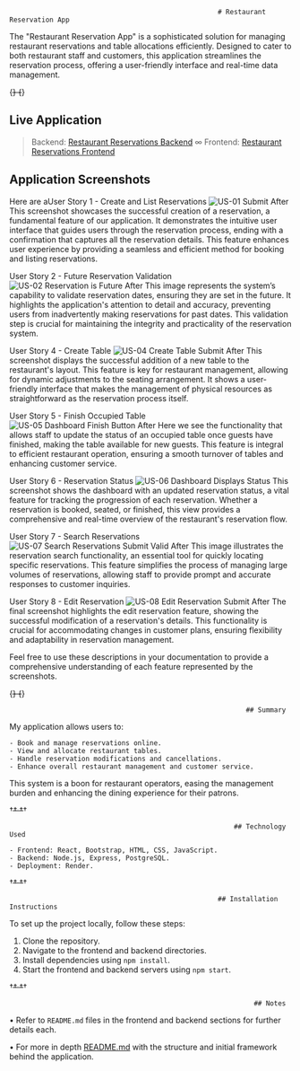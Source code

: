                                                         # Restaurant Reservation App

The "Restaurant Reservation App" is a sophisticated solution for managing restaurant reservations and table allocations efficiently. Designed to cater to both restaurant staff and customers, this application streamlines the reservation process, offering a user-friendly interface and real-time data management.

{~~~~~~~~~~~~~~~~~~~~~~~~~~~~~~~~~~~~~~~~~~~~~~~~~~~~~~~~~~~~~~~~~~~~~~~~~~~~~~~~~~~~~~~~~~~~~~~~~~~~~~~~~~~~~~~~~~~~~~~~~~~~~~~~~~~~~~~~~~~~~~~~~~~~~~~~~~~~}
{~~~~~~~~~~~~~~~~~~~~~~~~~~~~~~~~~~~~~~~~~~~~~~~~~~~~~~~~~~~~~~~~~~~~~~~~~~~~~~~~~~~~~~~~~~~~~~~~~~~~~~~~~~~~~~~~~~~~~~~~~~~~~~~~~~~~~~~~~~~~~~~~~~~~~~~~~~~~}


## Live Application

 > Backend: [Restaurant Reservations Backend](https://restaurant-reservations-capstone-b.onrender.com)
 ∞ Frontend: [Restaurant Reservations Frontend](https://restaurant-reservations-capstone-f.onrender.com)

## Application Screenshots

Here are aUser Story 1 - Create and List Reservations
![US-01 Submit After](/front-end/screenshots/us-01-submit-after.png)
This screenshot showcases the successful creation of a reservation, a fundamental feature of our application. It demonstrates the intuitive user interface that guides users through the reservation process, ending with a confirmation that captures all the reservation details. This feature enhances user experience by providing a seamless and efficient method for booking and listing reservations.

User Story 2 - Future Reservation Validation
![US-02 Reservation is Future After](/front-end/screenshots/us-02-reservation-is-future-after.png)
This image represents the system’s capability to validate reservation dates, ensuring they are set in the future. It highlights the application's attention to detail and accuracy, preventing users from inadvertently making reservations for past dates. This validation step is crucial for maintaining the integrity and practicality of the reservation system.

User Story 4 - Create Table
![US-04 Create Table Submit After](/front-end/screenshots/us-04-create-table-submit-after.png)
This screenshot displays the successful addition of a new table to the restaurant's layout. This feature is key for restaurant management, allowing for dynamic adjustments to the seating arrangement. It shows a user-friendly interface that makes the management of physical resources as straightforward as the reservation process itself.

User Story 5 - Finish Occupied Table
![US-05 Dashboard Finish Button After](/front-end/screenshots/us-05-dashboard-finish-button-after.png)
Here we see the functionality that allows staff to update the status of an occupied table once guests have finished, making the table available for new guests. This feature is integral to efficient restaurant operation, ensuring a smooth turnover of tables and enhancing customer service.

User Story 6 - Reservation Status
![US-06 Dashboard Displays Status](/front-end/screenshots/us-06-dashboard-displays-status.png)
This screenshot shows the dashboard with an updated reservation status, a vital feature for tracking the progression of each reservation. Whether a reservation is booked, seated, or finished, this view provides a comprehensive and real-time overview of the restaurant's reservation flow.

User Story 7 - Search Reservations
![US-07 Search Reservations Submit Valid After](/front-end/screenshots/us-07-search-reservations-submit-valid-after.png)
This image illustrates the reservation search functionality, an essential tool for quickly locating specific reservations. This feature simplifies the process of managing large volumes of reservations, allowing staff to provide prompt and accurate responses to customer inquiries.

User Story 8 - Edit Reservation
![US-08 Edit Reservation Submit After](/front-end/screenshots/us-08-edit-reservation-submit-after.png)
The final screenshot highlights the edit reservation feature, showing the successful modification of a reservation's details. This functionality is crucial for accommodating changes in customer plans, ensuring flexibility and adaptability in reservation management.

Feel free to use these descriptions in your documentation to provide a comprehensive understanding of each feature represented by the screenshots.

{~~~~~~~~~~~~~~~~~~~~~~~~~~~~~~~~~~~~~~~~~~~~~~~~~~~~~~~~~~~~~~~~~~~~~~~~~~~~~~~~~~~~~~~~~~~~~~~~~~~~~~~~~~~~~~~~~~~~~~~~~~~~~~~~~~~~~~~~~~~~~~~~~~~~~~~~~~~~}
{~~~~~~~~~~~~~~~~~~~~~~~~~~~~~~~~~~~~~~~~~~~~~~~~~~~~~~~~~~~~~~~~~~~~~~~~~~~~~~~~~~~~~~~~~~~~~~~~~~~~~~~~~~~~~~~~~~~~~~~~~~~~~~~~~~~~~~~~~~~~~~~~~~~~~~~~~~~~}

                                                               ## Summary

My application allows users to:

    - Book and manage reservations online.
    - View and allocate restaurant tables.
    - Handle reservation modifications and cancellations.
    - Enhance overall restaurant management and customer service.

This system is a boon for restaurant operators, easing the management burden and enhancing the dining experience for their patrons.

†~~~~~~~~~~~~~~~~~~~~~~~~~~~~~~~~~~~~~~~~~~~~~~~~~~~~~~~~~~~~~~~~~~~~~~~~~~~~~~~~~~~~~~~~~~~~~~~~~~~~~~~~~~~~~~~~~~~~~~~~~~~~~~~~~~~~~~~~~~~~~~~~~~~~~~~~~~~~†
†~~~~~~~~~~~~~~~~~~~~~~~~~~~~~~~~~~~~~~~~~~~~~~~~~~~~~~~~~~~~~~~~~~~~~~~~~~~~~~~~~~~~~~~~~~~~~~~~~~~~~~~~~~~~~~~~~~~~~~~~~~~~~~~~~~~~~~~~~~~~~~~~~~~~~~~~~~~~†

                                                            ## Technology Used

    - Frontend: React, Bootstrap, HTML, CSS, JavaScript.
    - Backend: Node.js, Express, PostgreSQL.
    - Deployment: Render.

†~~~~~~~~~~~~~~~~~~~~~~~~~~~~~~~~~~~~~~~~~~~~~~~~~~~~~~~~~~~~~~~~~~~~~~~~~~~~~~~~~~~~~~~~~~~~~~~~~~~~~~~~~~~~~~~~~~~~~~~~~~~~~~~~~~~~~~~~~~~~~~~~~~~~~~~~~~~~†
†~~~~~~~~~~~~~~~~~~~~~~~~~~~~~~~~~~~~~~~~~~~~~~~~~~~~~~~~~~~~~~~~~~~~~~~~~~~~~~~~~~~~~~~~~~~~~~~~~~~~~~~~~~~~~~~~~~~~~~~~~~~~~~~~~~~~~~~~~~~~~~~~~~~~~~~~~~~~†

                                                        ## Installation Instructions

To set up the project locally, follow these steps:

1. Clone the repository.
2. Navigate to the frontend and backend directories.
3. Install dependencies using `npm install`.
4. Start the frontend and backend servers using `npm start`.

†~~~~~~~~~~~~~~~~~~~~~~~~~~~~~~~~~~~~~~~~~~~~~~~~~~~~~~~~~~~~~~~~~~~~~~~~~~~~~~~~~~~~~~~~~~~~~~~~~~~~~~~~~~~~~~~~~~~~~~~~~~~~~~~~~~~~~~~~~~~~~~~~~~~~~~~~~~~~†
†~~~~~~~~~~~~~~~~~~~~~~~~~~~~~~~~~~~~~~~~~~~~~~~~~~~~~~~~~~~~~~~~~~~~~~~~~~~~~~~~~~~~~~~~~~~~~~~~~~~~~~~~~~~~~~~~~~~~~~~~~~~~~~~~~~~~~~~~~~~~~~~~~~~~~~~~~~~~†

                                                                 ## Notes

• Refer to `README.md` files in the frontend and backend sections for further details each.

• For more in depth [README.md](https://github.com/Thinkful-Ed/starter-restaurant-reservation/blob/main/README.md) with the structure and initial framework behind the application.

